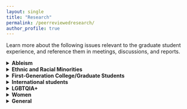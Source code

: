 ```yaml
---
layout: single
title: "Research"
permalink: /peerreviewedresearch/
author_profile: true
---
```


Learn more about the following issues relevant to the graduate student experience, and reference them in meetings, discussions, and reports. 

<details>
  <summary>
    <b> Ableism </b>
  </summary>
<ul>
  <li> Brown, Nicole and Leigh, Jennifer S (2018). <a href="https://www.tandfonline.com/doi/full/10.1080/09687599.2018.1455627">Ableism in Academia: Where are the disabled and ill academics?</a> Disability and Society, 33 (6). </li>
  <li> Dolmage, J. T. (2017). <a href="https://www.press.umich.edu/9708722/academic_ableism">Academic Ableism: Disability and Higher Education.</a> University of Michigan Press. </li>
  <li> Hannam-Swain, S. (2018). <a href="https://www.tandfonline.com/doi/full/10.1080/09687599.2017.1375698">The additional labour of a disabled PhD student.</a> Disability & Society, 33(1), 138-142.</li>   </ul>
</details>

<details>
  <summary>
    <b> Ethnic and Racial Minorities </b>
  </summary>
<ul>
  <li> Chavous, T. M., Rivas-Drake, D., Smalls, C., Griffin, T., & Cogburn, C. (2008). <a href="http://psycnet.apa.org/buy/2008-05171-002">Gender matters, too: The influences of school racial discrimination and racial identity on academic engagement outcomes among African American adolescents.</a> Developmental psychology, 44(3), 637. </li>
  <li> Makarova, E., & Birman, D. (2015). <a href="https://www.tandfonline.com/doi/abs/10.1080/00131881.2015.1058099">Cultural transition and academic achievement of students from ethnic minority backgrounds: a content analysis of empirical research on acculturation.</a> Educational Research, 57(3), 305-330. </li>
  <li> Schmader, T., Major, B., & Gramzow, R. H. (2001). <a href="https://spssi.onlinelibrary.wiley.com/doi/abs/10.1111/0022-4537.00203">Coping with ethnic stereotypes in the academic domain: Perceived injustice and psychological disengagement.</a> Journal of Social Issues, 57(1), 93-111. </li> 
  <li> Solorzano, D., Ceja, M., & Yosso, T. (2000). <a href="https://www.jstor.org/stable/2696265">Critical race theory, racial microaggressions, and campus racial climate: The experiences of African American college students.</a> Journal of Negro Education, 60-73. </li> 
  <li> Uma-Taylor, A. J. (2016). <a href="http://journals.sagepub.com/doi/abs/10.1177/0963721415627858">A post-racial society in which ethnic-racial discrimination still exists and has significant consequences for youths adjustment.</a> Current Directions in Psychological Science, 25(2), 111-118. </li>  </ul>
</details>

<details>
  <summary>
    <b> First-Generation College/Graduate Students </b>
  </summary>
<ul>
  <li> Seay, S.E., Lifton, D.E., Wuensch, K.L., Bradshaw, L.K. and McDowelle, J.O., 2008. <a href="https://www.tandfonline.com/doi/abs/10.1080/07377366.2008.10400158">First-generation graduate students and attrition risks.</a> The Journal of Continuing Higher Education, 56(3), pp.11-25.</li>
  <li> Spiegler, T. and Bednarek, A., 2013. <a href="https://www.tandfonline.com/doi/abs/10.1080/09620214.2013.815441">First-generation students: what we ask, what we know and what it means: an international review of the state of research.</a> International Studies in Sociology of Education, 23(4), pp.318-337. </li>
  <li> Tate, K.A., Fouad, N.A., Marks, L.R., Young, G., Guzman, E. and Williams, E.G., 2015. <a href="http://journals.sagepub.com/doi/10.1177/1069072714547498">Underrepresented first-generation, low-income college students pursuit of a graduate education: Investigating the influence of self-efficacy, coping efficacy, and family influence.</a> Journal of Career Assessment, 23(3), pp.427-441.</li>  </ul>
</details>

<details>
  <summary>
    <b>  International students </b>
  </summary>
<ul>
  <li> Hanassab, S. (2006). <a href="http://jsi.sagepub.com/content/10/2/157.full.pdf">Diversity, international students, and perceived discrimination: Implications for educators and counselors.</a> Journal of Studies in International Education, 10(2), 157-172.</li>
  <li> Lee, J. J., & Rice, C. (2007). <a href="https://link.springer.com/article/10.1007/s10734-005-4508-3">Welcome to America? International student perceptions of discrimination.</a> Higher education, 53(3), 381-409. </li>
  <li> Poyrazli, S., & Grahame, K. M. (2007). <a href="https://eric.ed.gov/?id=EJ761254">Barriers to adjustment: Needs of international students within a semi-urban campus community.</a> Journal of Instructional Psychology, 34(1), 28.</li> 
  <li> Poyrazli, S., & Lopez, M. D. (2007). <a href="https://www.tandfonline.com/doi/pdf/10.3200/JRLP.141.3.263-280">An exploratory study of perceived discrimination and homesickness: A comparison of international students and American students.</a> The Journal of Psychology, 141(3), 263-280.</li>   
  <li>Wadsworth, B. C., Hecht, M. L., & Jung, E. (2008).  <a href="https://www.tandfonline.com/doi/abs/10.1080/03634520701668407">The role of identity gaps, discrimination, and acculturation in international students educational satisfaction in American classrooms.</a> Communication Education, 57(1), 64-87.</li>   
  <li> Yeh, C. J., & Inose, M. (2003). <a href="https://www.tandfonline.com/doi/abs/10.1080/0951507031000114058">International students' reported English fluency, social support satisfaction, and social connectedness as predictors of acculturative stress.</a> Counselling Psychology Quarterly, 16(1), 15-28.</li> </ul>
</details>

<details>
  <summary>
    <b>  LGBTQIA+ </b>
  </summary>
<ul>
  <li> Bilimoria, D., & Stewart, A. J. (2009). <a href="http://eige.europa.eu/rdc/library/resource/ARI_ALEAC07875366">"Don't ask, don't tell": The academic climate for lesbian, gay, bisexual, and transgender faculty in science and engineering.</a> NWSA Journal, 85-103. </li>
  <li> Schneider, M. S., & Dimito, A. (2010). <a href="https://www.ncbi.nlm.nih.gov/pubmed/21058150">Factors influencing the career and academic choices of lesbian, gay, bisexual, and transgender people.</a> Journal of Homosexuality, 57(10), 1355-1369.https://escholarship.org/uc/item/03m1g5sg </li>
  <li> Sears, B., & Mallory, C. (2011). <a href="https://williamsinstitute.law.ucla.edu/research/discrimination/documented-evidence-of-employment-discrimination-its-effects-on-lgbt-people/">Documented evidence of employment discrimination & its effects on LGBT people.</a> </li>  </ul>
</details>

<details>
  <summary>
    <b>  Women </b>
  </summary>
<ul>
  <li> <a href="https://www.nap.edu/catalog/11741/beyond-bias-and-barriers-fulfilling-the-potential-of-women-in">Beyond Bias and Barriers: Fulfilling the Potential of Women in Academic Science and Engineering. Committee on Maximizing the Potential of Women in Academic Science and Engineering, National Academy of Sciences, National Academy of Engineering, and Institute of Medicine.</a> </li>
  <li> Bagilhole, B. (2017). Being different is a very difficult row to hoe: Survival strategies of women academics. In Changing the Subject (pp. 15-28). Taylor & Francis. </li>
  <li>  Baker, Maureen. 2009. <a href="http://journals.msvu.ca/index.php/atlantis/article/view/217">Perpetuating the Academic Gender Gap.</a> Atlantis: Critical Studies in Gender, Culture & Social Justice 34 (1): 3747.</li>  
  <li> Bennion, Elizabeth A. 2004. <a href="https://www.jstor.org/stable/4488784">The Importance of Peer Mentoring for Facilitating Professional and Personal Development.</a> PS: Political Science and Politics 37 (01): 11113.</li>  
  <li> Blau, Francine D, Janet M Currie, Rachel T. A Croson, and Donna K Ginther. 2010. <a href="https://www.aeaweb.org/articles?id=10.1257/aer.100.2.348">Can Mentoring Help Female Assistant Professors? Interim Results from a Randomized Trial.</a> American Economic Review 100 (2): 34852. doi:10.1257/aer.100.2.348. </li>  
  <li> Kay, Katty, and Claire Shipman. 2014. <a href="https://www.theatlantic.com/magazine/archive/2014/05/the-confidence-gap/359815/">The Confidence Gap.</a> The Atlantic, May 2014. </li>  
  <li>Shames, S., & Wise, T. (2017). <a href="https://www.cambridge.org/core/journals/ps-political-science-and-politics/article/gender-diversity-and-methods-in-political-science-a-theory-of-selection-and-survival-biases/9AB3B75F3F6E47C3650ECFFB4872E69F">Gender, Diversity, and Methods in Political Science: A Theory of Selection and Survival Biases.</a> PS: Political Science & Politics, 50(3), 811-823.  </li> 
  <li> Teele, D., & Thelen, K. (2017). <a href="https://www.cambridge.org/core/journals/ps-political-science-and-politics/article/gender-in-the-journals-publication-patterns-in-political-science/07452099DCDCBF378D233FF402C97DEA">Gender in the Journals: Publication Patterns in Political Science.</a> PS: Political Science & Politics, 50(2), 433-447. </li> </ul>
</details>

<details>
  <summary>
    <b>  General </b>
  </summary>
<ul>
  <li> Gardner, S. K. (2008). <a href="https://link.springer.com/article/10.1007/s10755-008-9068-x">Fitting the mold of graduate school: A qualitative study of socialization in doctoral education.</a> Innovative Higher Education, 33(2), 125-138. : Results highlighted a disparate experience for women, students of color, students with families, part-time students, and older students.</li>  </ul>
</details>


